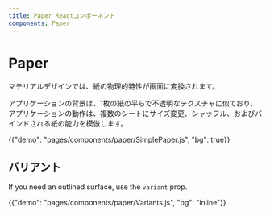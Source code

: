 ```yaml
---
title: Paper Reactコンポーネント
components: Paper
---
```


# Paper

<p class="description">マテリアルデザインでは、紙の物理的特性が画面に変換されます。 </p>

アプリケーションの背景は、1枚の紙の平らで不透明なテクスチャに似ており、アプリケーションの動作は、複数のシートにサイズ変更、シャッフル、およびバインドされる紙の能力を模倣します。

{{"demo": "pages/components/paper/SimplePaper.js", "bg": true}}

## バリアント

If you need an outlined surface, use the `variant` prop.

{{"demo": "pages/components/paper/Variants.js", "bg": "inline"}}